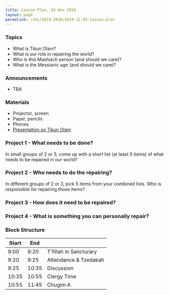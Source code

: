 ```yaml
---
title: Lesson Plan, 03 Nov 2019
layout: page
permalink: /ihc/2019-2020/2019-11-03-lesson-plan
---
```


### Topics

* What is Tikun Olam?
* What is our role in repairing the world?
* Who is this Mashiach person (and should we care)?
* What is the Messianic age (and should we care)?

### Announcements

* TBA

### Materials

* Projector, screen
* Paper, pencils
* Phones
* [Presentation on Tikun Olam](/presentations/tikun-olam/)

### Project 1 - What needs to be done?

In small groups of 2 or 3, come up with a short list (at least 5 items) of what needs to be repaired in our world?

### Project 2 - Who needs to do the repairing?

In different groups of 2 or 3, pick 5 items from your combined lists. Who is responsible for repairing those items?

### Project 3 - How does it need to be repaired?

### Project 4 - What is something you can personally repair?

### Block Structure

| Start | End   |                           |
|-------|-------|---------------------------|
|  9:00 |  9:20 | T'fillah in Sancturary    |
|  9:20 |  9:25 | Attendance &amp; Tzedakah |
|  9:25 | 10:35 | Discussion                |
| 10:35 | 10:55 | Clergy Time               |
| 10:55 | 11:45 | Chugim A                  |

